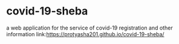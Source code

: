 # covid-19-sheba
a web application for the service of covid-19 registration and other information
link:https://protyasha201.github.io/covid-19-sheba/
